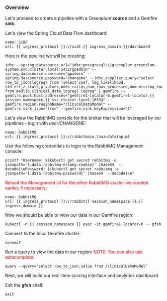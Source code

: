 
### Overview

Let's proceed to  create a pipeline  with a Greenplum **source** and a Gemfire **sink**.

Let's view the Spring Cloud Data Flow dashboard:
```dashboard:reload-dashboard
name: SCDF
url: {{ ingress_protocol }}://scdf.{{ ingress_domain }}/dashboard
```

Here is the pipeline we will be creating:
```copy
jdbc --spring.datasource.url="jdbc:postgresql://greenplum.greenplum-system.svc.cluster.local:5432/gpadmin" --spring.datasource.username="gpadmin" --spring.datasource.password="changeme" --jdbc.supplier.query="select row_to_json(logreg) from (select coef, log_likelihood, std_err,z_stats,p_values,odds_ratios,num_rows_processed,num_missing_rows_skipped,num_iterations,variance_covariance from madlib.clinical_data_logreg) logreg" | gemfire --gemfire.pool.host-addresses="gemfire1-locator-0.gemfire1-locator.{{ session_namespace }}.svc.cluster.local:10334" --gemfire.region.regionName="clinicalDataModel" --gemfire.sink.json="true" --gemfire.sink.keyExpression="1"
```

Let's view the RabbitMQ console for the broker that will be leveraged by our pipelines - login with <i>user/CHANGEME:</i>

```dashboard:reload-dashboard
name: RabbitMQ
url: {{ ingress_protocol }}://rabbitmain.tanzudatatap.ml
```

Use the following credentials to login to the RabbitMQ Management console:
```execute
printf "Username: $(kubectl get secret rabbitmq -o jsonpath='{.data.rabbitmq-erlang-cookie}' |base64  --decode)\nPassword: $(kubectl get secret rabbitmq -o jsonpath='{.data.rabbitmq-password}' |base64  --decode)\n"
```

<font color="red">Reload the Management UI for the other RabbitMQ cluster we created earlier, if necessary:</font>
```dashboard:reload-dashboard
name: RabbitMQ
url: {{ ingress_protocol }}://rabbit{{ session_namespace }}.{{ ingress_domain }}
```

Now we should be able to view our data in our Gemfire region:
```execute
kubectl -n {{ session_namespace }} exec -it gemfire1-locator-0 -- gfsh
```

Connect  to the local Gemfire cluster:
```execute
connect
```

Run a query to view the data in our region: <font color="red">NOTE: You can also use autocomplete.</font>
```execute
query --query="select row_to_json.value from /clinicalDataModel"
```

Next, we will build our real-time scoring interface and analytics dashboard.

Exit the **gfsh** shell:
```execute
exit
```
